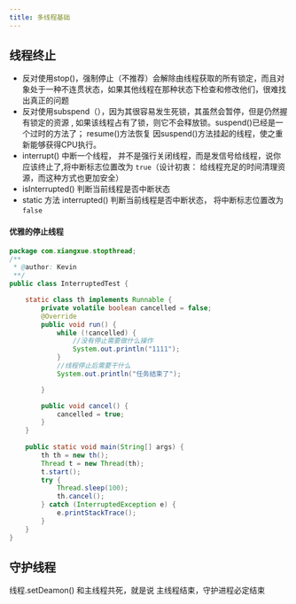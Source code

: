 ```yaml
---
title: 多线程基础
---
```

## 线程终止
* 反对使用stop()，强制停止（不推荐）会解除由线程获取的所有锁定，而且对象处于一种不连贯状态，如果其他线程在那种状态下检查和修改他们，很难找出真正的问题  
* 反对使用subspend（），因为其很容易发生死锁，其虽然会暂停，但是仍然握有锁定的资源 , 如果该线程占有了锁，则它不会释放锁。suspend()已经是一个过时的方法了； resume()方法恢复 因suspend()方法挂起的线程，使之重新能够获得CPU执行。
* interrupt() 中断一个线程， 并不是强行关闭线程，而是发信号给线程，说你应该终止了,将中断标志位置改为 <code>true</code>（设计初衷： 给线程充足的时间清理资源，而这种方式也更加安全）
* isInterrupted() 判断当前线程是否中断状态
* static 方法 interrupted() 判断当前线程是否中断状态， 将中断标志位置改为<code>false</code>

#### 优雅的停止线程
```java 
package com.xiangxue.stopthread;
/**
 * @author: Kevin
 **/
public class InterruptedTest {

    static class th implements Runnable {
        private volatile boolean cancelled = false;
        @Override
        public void run() {
            while (!cancelled) {
                //没有停止需要做什么操作
                System.out.println("1111"); 
            }
            //线程停止后需要干什么
            System.out.println("任务结束了");

        }

        public void cancel() {
            cancelled = true;
        }
    }
    
    public static void main(String[] args) {
        th th = new th();
        Thread t = new Thread(th);
        t.start();
        try {
            Thread.sleep(100);
            th.cancel();
        } catch (InterruptedException e) {
            e.printStackTrace();
        }
    }
}
```

## 守护线程
线程.setDeamon() 
和主线程共死，就是说 主线程结束，守护进程必定结束
